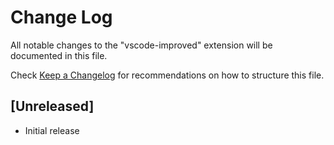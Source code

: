 # Change Log

All notable changes to the "vscode-improved" extension will be documented in this file.

Check [Keep a Changelog](http://keepachangelog.com/) for recommendations on how to structure this file.

## [Unreleased]

- Initial release